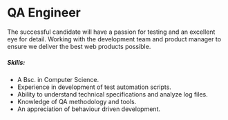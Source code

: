QA Engineer
===========================

The successful candidate will have a passion for testing and an excellent eye for detail. Working with the development team and product manager to ensure we deliver the best web products possible.

##### Skills:
* A Bsc. in Computer Science.
* Experience in development of test automation scripts.
* Ability to understand technical specifications and analyze log files.
* Knowledge of QA methodology and tools.
* An appreciation of behaviour driven development.

